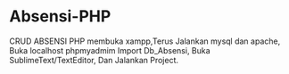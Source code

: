 # Absensi-PHP
CRUD ABSENSI PHP
membuka xampp,Terus
Jalankan mysql dan apache,
Buka localhost phpmyadmim
Import Db_Absensi,
Buka SublimeText/TextEditor,
Dan Jalankan Project.
